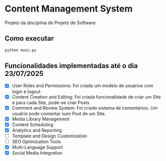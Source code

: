 # Content Management System
Projeto da disciplina de Projeto de Software

## Como executar
```python
python main.py
```

## Funcionalidades implementadas até o dia 23/07/2025
- [x] User Roles and Permissions: Foi criado um modelo de usuários com login e logout
- [x] Content Creation and Editing: Foi criada funcionalidade de criar um Site e para cada Site, pode-se criar Posts
- [x] Comment and Review System: Foi criado sistema de comentários. Um usuário pode comentar num Post de um Site.
- [x] Media Library Management
- [x] Content Scheduling
- [x] Analytics and Reporting
- [ ] Template and Design Customization
- [ ] SEO Optimization Tools
- [x] Multi-Language Support
- [x] Social Media Integration